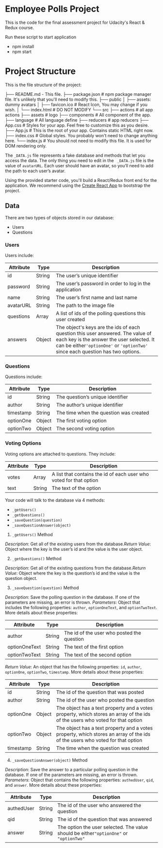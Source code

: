 # Employee Polls Project

This is the code for the final assessment project for Udacity's React & Redux course.

Run these script to start application

- npm install
- npm start

# Project Structure

This is the file structure of the project:

├── README.md - This file.
├── package.json # npm package manager file. It's unlikely that you'll need to modify this.
├── public
│ ├── assets: dummy avatars
│ ├── favicon.ico # React Icon, You may change if you wish.
│ └── index.html # DO NOT MODIFY
└── src
├── actions # all app actions
├── assets # logo
├── components # All component of the app.
├── language # All language define
├── reducers # app reducers
├── App.css # Styles for your app. Feel free to customize this as you desire.
├── App.js # This is the root of your app. Contains static HTML right now.
├── index.css # Global styles. You probably won't need to change anything here.
└── index.js # You should not need to modify this file. It is used for DOM rendering only.

The `_DATA.js` file represents a fake database and methods that let you access the data. The only thing you need to edit in the ` _DATA.js` file is the value of `avatarURL`. Each user should have an avatar, so you’ll need to add the path to each user’s avatar.

Using the provided starter code, you'll build a React/Redux front end for the application. We recommend using the [Create React App](https://github.com/facebook/create-react-app) to bootstrap the project.

## Data

There are two types of objects stored in our database:

- Users
- Questions

### Users

Users include:

| Attribute | Type   | Description                                                                                                                                                                                                   |
| --------- | ------ | ------------------------------------------------------------------------------------------------------------------------------------------------------------------------------------------------------------- |
| id        | String | The user’s unique identifier                                                                                                                                                                                  |
| password  | String | The user’s password in order to log in the application                                                                                                                                                        |
| name      | String | The user’s first name and last name                                                                                                                                                                           |
| avatarURL | String | The path to the image file                                                                                                                                                                                    |
| questions | Array  | A list of ids of the polling questions this user created                                                                                                                                                      |
| answers   | Object | The object's keys are the ids of each question this user answered. The value of each key is the answer the user selected. It can be either`'optionOne'` or `'optionTwo'` since each question has two options. |

### Questions

Questions include:

| Attribute | Type   | Description                            |
| --------- | ------ | -------------------------------------- |
| id        | String | The question’s unique identifier       |
| author    | String | The author’s unique identifier         |
| timestamp | String | The time when the question was created |
| optionOne | Object | The first voting option                |
| optionTwo | Object | The second voting option               |

### Voting Options

Voting options are attached to questions. They include:

| Attribute | Type   | Description                                                        |
| --------- | ------ | ------------------------------------------------------------------ |
| votes     | Array  | A list that contains the id of each user who voted for that option |
| text      | String | The text of the option                                             |

Your code will talk to the database via 4 methods:

- `_getUsers()`
- `_getQuestions()`
- `_saveQuestion(question)`
- `_saveQuestionAnswer(object)`

1. `_getUsers()` Method

_Description_: Get all of the existing users from the database._Return Value_: Object where the key is the user’s id and the value is the user object.

2. `_getQuestions()` Method

_Description_: Get all of the existing questions from the database._Return Value_: Object where the key is the question’s id and the value is the question object.

3. `_saveQuestion(question)` Method

_Description_: Save the polling question in the database. If one of the parameters are missing, an error is thrown.
_Parameters_: Object that includes the following properties: `author`, `optionOneText`, and `optionTwoText`. More details about these properties:

| Attribute     | Type   | Description                                |
| ------------- | ------ | ------------------------------------------ |
| author        | String | The id of the user who posted the question |
| optionOneText | String | The text of the first option               |
| optionTwoText | String | The text of the second option              |

_Return Value_: An object that has the following properties: `id`, `author`, `optionOne`, `optionTwo`, `timestamp`. More details about these properties:

| Attribute | Type   | Description                                                                                                                  |
| --------- | ------ | ---------------------------------------------------------------------------------------------------------------------------- |
| id        | String | The id of the question that was posted                                                                                       |
| author    | String | The id of the user who posted the question                                                                                   |
| optionOne | Object | The object has a text property and a votes property, which stores an array of the ids of the users who voted for that option |
| optionTwo | Object | The object has a text property and a votes property, which stores an array of the ids of the users who voted for that option |
| timestamp | String | The time when the question was created                                                                                       |

4. `_saveQuestionAnswer(object)` Method

_Description_: Save the answer to a particular polling question in the database. If one of the parameters are missing, an error is thrown.
_Parameters_: Object that contains the following properties: `authedUser`, `qid`, and `answer`. More details about these properties:

| Attribute  | Type   | Description                                                                            |
| ---------- | ------ | -------------------------------------------------------------------------------------- |
| authedUser | String | The id of the user who answered the question                                           |
| qid        | String | The id of the question that was answered                                               |
| answer     | String | The option the user selected. The value should be either`"optionOne"` or `"optionTwo"` |
